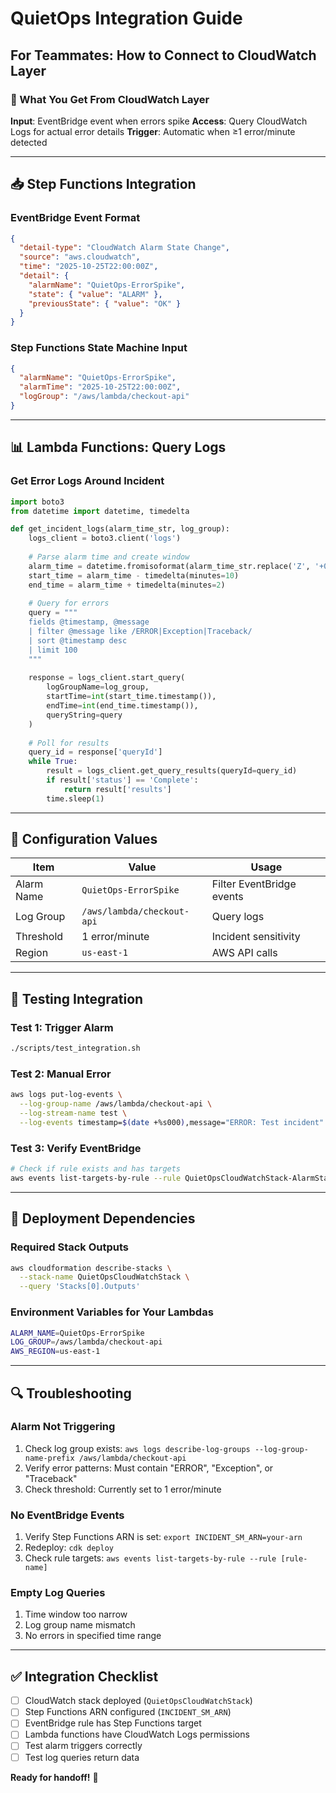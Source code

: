 # QuietOps Integration Guide

## For Teammates: How to Connect to CloudWatch Layer

### 🎯 What You Get From CloudWatch Layer

**Input**: EventBridge event when errors spike
**Access**: Query CloudWatch Logs for actual error details
**Trigger**: Automatic when ≥1 error/minute detected

---

## 📥 Step Functions Integration

### EventBridge Event Format
```json
{
  "detail-type": "CloudWatch Alarm State Change",
  "source": "aws.cloudwatch",
  "time": "2025-10-25T22:00:00Z",
  "detail": {
    "alarmName": "QuietOps-ErrorSpike",
    "state": { "value": "ALARM" },
    "previousState": { "value": "OK" }
  }
}
```

### Step Functions State Machine Input
```json
{
  "alarmName": "QuietOps-ErrorSpike",
  "alarmTime": "2025-10-25T22:00:00Z",
  "logGroup": "/aws/lambda/checkout-api"
}
```

---

## 📊 Lambda Functions: Query Logs

### Get Error Logs Around Incident
```python
import boto3
from datetime import datetime, timedelta

def get_incident_logs(alarm_time_str, log_group):
    logs_client = boto3.client('logs')
    
    # Parse alarm time and create window
    alarm_time = datetime.fromisoformat(alarm_time_str.replace('Z', '+00:00'))
    start_time = alarm_time - timedelta(minutes=10)
    end_time = alarm_time + timedelta(minutes=2)
    
    # Query for errors
    query = """
    fields @timestamp, @message
    | filter @message like /ERROR|Exception|Traceback/
    | sort @timestamp desc
    | limit 100
    """
    
    response = logs_client.start_query(
        logGroupName=log_group,
        startTime=int(start_time.timestamp()),
        endTime=int(end_time.timestamp()),
        queryString=query
    )
    
    # Poll for results
    query_id = response['queryId']
    while True:
        result = logs_client.get_query_results(queryId=query_id)
        if result['status'] == 'Complete':
            return result['results']
        time.sleep(1)
```

---

## 🔧 Configuration Values

| Item | Value | Usage |
|------|-------|-------|
| Alarm Name | `QuietOps-ErrorSpike` | Filter EventBridge events |
| Log Group | `/aws/lambda/checkout-api` | Query logs |
| Threshold | 1 error/minute | Incident sensitivity |
| Region | `us-east-1` | AWS API calls |

---

## 🧪 Testing Integration

### Test 1: Trigger Alarm
```bash
./scripts/test_integration.sh
```

### Test 2: Manual Error
```bash
aws logs put-log-events \
  --log-group-name /aws/lambda/checkout-api \
  --log-stream-name test \
  --log-events timestamp=$(date +%s000),message="ERROR: Test incident"
```

### Test 3: Verify EventBridge
```bash
# Check if rule exists and has targets
aws events list-targets-by-rule --rule QuietOpsCloudWatchStack-AlarmStateChangeRule*
```

---

## 🚀 Deployment Dependencies

### Required Stack Outputs
```bash
aws cloudformation describe-stacks \
  --stack-name QuietOpsCloudWatchStack \
  --query 'Stacks[0].Outputs'
```

### Environment Variables for Your Lambdas
```bash
ALARM_NAME=QuietOps-ErrorSpike
LOG_GROUP=/aws/lambda/checkout-api
AWS_REGION=us-east-1
```

---

## 🔍 Troubleshooting

### Alarm Not Triggering
1. Check log group exists: `aws logs describe-log-groups --log-group-name-prefix /aws/lambda/checkout-api`
2. Verify error patterns: Must contain "ERROR", "Exception", or "Traceback"
3. Check threshold: Currently set to 1 error/minute

### No EventBridge Events
1. Verify Step Functions ARN is set: `export INCIDENT_SM_ARN=your-arn`
2. Redeploy: `cdk deploy`
3. Check rule targets: `aws events list-targets-by-rule --rule [rule-name]`

### Empty Log Queries
1. Time window too narrow
2. Log group name mismatch
3. No errors in specified time range

---

## ✅ Integration Checklist

- [ ] CloudWatch stack deployed (`QuietOpsCloudWatchStack`)
- [ ] Step Functions ARN configured (`INCIDENT_SM_ARN`)
- [ ] EventBridge rule has Step Functions target
- [ ] Lambda functions have CloudWatch Logs permissions
- [ ] Test alarm triggers correctly
- [ ] Test log queries return data

**Ready for handoff!** 🎉
